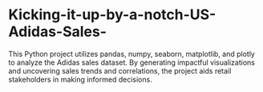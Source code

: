 # Kicking-it-up-by-a-notch-US-Adidas-Sales-
This Python project utilizes pandas, numpy, seaborn, matplotlib, and plotly to analyze the Adidas sales dataset. By generating impactful visualizations and uncovering sales trends and correlations, the project aids retail stakeholders in making informed decisions.
